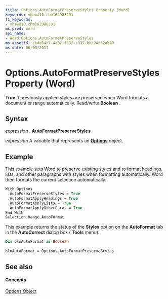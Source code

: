 ```yaml
---
title: Options.AutoFormatPreserveStyles Property (Word)
keywords: vbawd10.chm162988291
f1_keywords:
- vbawd10.chm162988291
ms.prod: word
api_name:
- Word.Options.AutoFormatPreserveStyles
ms.assetid: cbde64c7-4a82-f33f-c337-bbc24c32ab40
ms.date: 06/08/2017
---
```



# Options.AutoFormatPreserveStyles Property (Word)

 **True** if previously applied styles are preserved when Word formats a document or range automatically. Read/write **Boolean** .


## Syntax

 _expression_ . **AutoFormatPreserveStyles**

 _expression_ A variable that represents an **[Options](options-object-word.md)** object.


## Example

This example sets Word to preserve existing styles and to format headings, lists, and other paragraphs with styles when formatting automatically. Word then formats the current selection automatically.


```vb
With Options 
 .AutoFormatPreserveStyles = True 
 .AutoFormatApplyHeadings = True 
 .AutoFormatApplyLists = True 
 .AutoFormatApplyOtherParas = True 
End With 
Selection.Range.AutoFormat
```

This example returns the status of the  **Styles** option on the **AutoFormat** tab in the **AutoCorrect** dialog box ( **Tools** menu).




```vb
Dim blnAutoFormat as Boolean 
 
blnAutoFormat = Options.AutoFormatPreserveStyles
```


## See also


#### Concepts


[Options Object](options-object-word.md)

